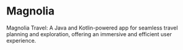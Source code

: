 # Magnolia
Magnolia Travel: A Java and Kotlin-powered app for seamless travel planning and exploration, offering an immersive and efficient user experience.
